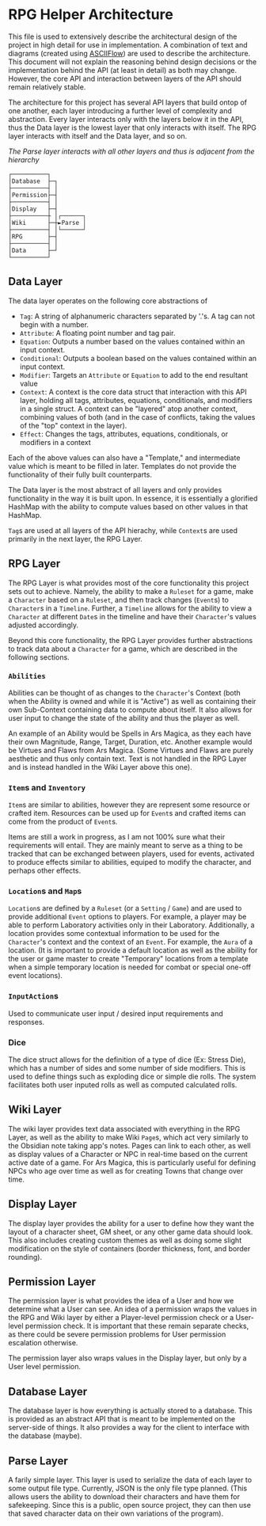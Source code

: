 # RPG Helper Architecture
This file is used to extensively describe the architectural design of the project in high detail for use in implementation. A combination of text and diagrams (created using [ASCIIFlow](https://asciiflow.com/)) are used to describe the architecture. This document will not explain the reasoning behind design decisions or the implementation behind the API (at least in detail) as both may change. However, the core API and interaction between layers of the API should remain relatively stable.

The architecture for this project has several API layers that build ontop of one another, each layer introducing a further level of complexity and abstraction. Every layer interacts only with the layers below it in the API, thus the Data layer is the lowest layer that only interacts with itself. The RPG layer interacts with itself and the Data layer, and so on.

*The Parse layer interacts with all other layers and thus is adjacent from the hierarchy*

```
┌──────────┐          
│Database  ├─┐        
├──────────┤ │        
│Permission├─┤ 
├──────────┤ │        
│Display   ├─┤        
├──────────┼ │┌──────┐
│Wiki      ├─┼►Parse │
├──────────┤ │└──────┘
│RPG       ├─┤        
├──────────┤ │        
│Data      ├─┘        
└──────────┘          
```

## Data Layer
The data layer operates on the following core abstractions of
- `Tag`: A string of alphanumeric characters separated by '.'s. A tag can not begin with a number. 
- `Attribute`: A floating point number and tag pair.
- `Equation`: Outputs a number based on the values contained within an input context.
- `Conditional`: Outputs a boolean based on the values contained within an input context.
- `Modifier`: Targets an `Attribute` or `Equation` to add to the end resultant value
- `Context`: A context is the core data struct that interaction with this API layer, holding all tags, attributes, equations, conditionals, and modifiers in a single struct. A context can be "layered" atop another context, combining values of both (and in the case of conflicts, taking the values of the "top" context in the layer).
- `Effect`: Changes the tags, attributes, equations, conditionals, or modifiers in a context

Each of the above values can also have a "Template," and intermediate value which is meant to be filled in later. Templates do not provide the functionality of their fully built counterparts.

The Data layer is the most abstract of all layers and only provides functionality in the way it is built upon. In essence, it is essentially a glorified HashMap with the ability to compute values based on other values in that HashMap.

`Tag`s are used at all layers of the API hierachy, while `Context`s are used primarily in the next layer, the RPG Layer.

## RPG Layer
The RPG Layer is what provides most of the core functionality this project sets out to achieve. Namely, the ability to make a `Ruleset` for a game, make a `Character` based on a `Ruleset`, and then track changes (`Event`s) to `Character`s in a `Timeline`. Further, a `Timeline` allows for the ability to view a `Character` at different `Date`s in the timeline and have their `Character`'s values adjusted accordingly.

Beyond this core functionality, the RPG Layer provides further abstractions to track data about a `Character` for a game, which are described in the following sections.

### `Abilities`
Abilities can be thought of as changes to the `Character`'s Context (both when the Ability is owned and while it is "Active") as well as containing their own Sub-Context containing data to compute about itself. It also allows for user input to change the state of the ability and thus the player as well.

An example of an Ability would be Spells in Ars Magica, as they each have their own Magnitude, Range, Target, Duration, etc. Another example would be Virtues and Flaws from Ars Magica. (Some Virtues and Flaws are purely aesthetic and thus only contain text. Text is not handled in the RPG Layer and is instead handled in the Wiki Layer above this one).

### `Item`s and `Inventory`
`Item`s are similar to abilities, however they are represent some resource or crafted item. Resources can be used up for `Event`s and crafted items can come from the product of `Event`s.

Items are still a work in progress, as I am not 100% sure what their requirements will entail. They are mainly meant to serve as a thing to be tracked that can be exchanged between players, used for events, activated to produce effects similar to abilities, equiped to modify the character, and perhaps other effects.

### `Location`s and `Map`s
`Location`s are defined by a `Ruleset` (or a `Setting` / `Game`) and are used to provide additional `Event` options to players. For example, a player may be able to perform Laboratory activities only in their Laboratory. Additionally, a location provides some contextual information to be used for the `Character`'s context and the context of an `Event`. For example, the `Aura` of a location. (It is important to provide a default location as well as the ability for the user or game master to create "Temporary" locations from a template when a simple temporary location is needed for combat or special one-off event locations).

### `InputAction`s
Used to communicate user input / desired input requirements and responses.

### Dice
The dice struct allows for the definition of a type of dice (Ex: Stress Die), which has a number of sides and some number of side modifiers. This is used to define things such as exploding dice or simple die rolls. The system facilitates both user inputed rolls as well as computed calculated rolls.

## Wiki Layer
The wiki layer provides text data associated with everything in the RPG Layer, as well as the ability to make Wiki `Page`s, which act very similarly to the Obsidian note taking app's notes. Pages can link to each other, as well as display values of a Character or NPC in real-time based on the current active date of a game. For Ars Magica, this is particularly useful for defining NPCs who age over time as well as for creating Towns that change over time.

## Display Layer
The display layer provides the ability for a user to define how they want the layout of a character sheet, GM sheet, or any other game data should look. This also includes creating custom themes as well as doing some slight modification on the style of containers (border thickness, font, and border rounding).

## Permission Layer
The permission layer is what provides the idea of a User and how we determine what a User can see. An idea of a permission wraps the values in the RPG and Wiki layer by either a Player-level permission check or a User-level permission check. It is important that these remain separate checks, as there could be severe permission problems for User permission escalation otherwise.

The permission layer also wraps values in the Display layer, but only by a User level permission.

## Database Layer
The database layer is how everything is actually stored to a database. This is provided as an abstract API that is meant to be implemented on the server-side of things. It also provides a way for the client to interface with the database (maybe).

## Parse Layer
A farily simple layer. This layer is used to serialize the data of each layer to some output file type. Currently, JSON is the only file type planned. (This allows users the ability to download their characters and have them for safekeeping. Since this is a public, open source project, they can then use that saved character data on their own variations of the program).
